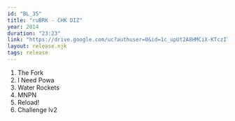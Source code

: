 ```yaml
---
id: "BL_35"
title: "ruBRK - CHK DIZ"
year: 2014
duration: "23:23"
link: "https://drive.google.com/uc?authuser=0&id=1c_upUt2A8HMCiX-KTczITHg_WZ9dCbkj&export=download"
layout: release.njk
tags: release
---
```


01. The Fork
02. I Need Powa
03. Water Rockets
04. MNPN
05. Reload!
06. Challenge lv2